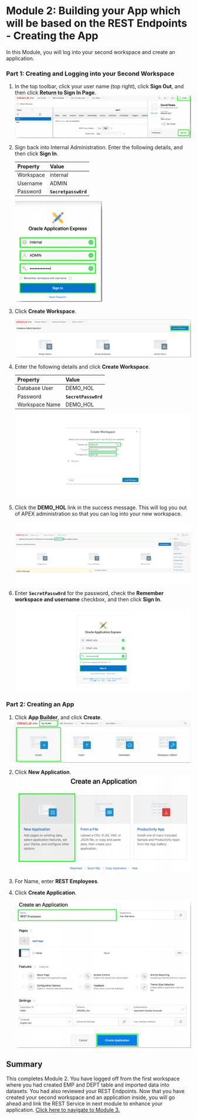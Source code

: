 # Module 2: Building your App which will be based on the REST Endpoints - Creating the App
In this Module, you will log into your second workspace and create an application. 
### **Part 1**: Creating and Logging into your Second Workspace

1. In the top toolbar, click your user name (top right), click **Sign Out**, and then click **Return to Sign In Page**. 
    ![](images/2/sign-out.png)

2. Sign back into Internal Administration. Enter the following details, and then click **Sign In**.

    | Property | Value |
    | --- | --- |
    | Workspace | internal |
    | Username | ADMIN |
    | Password | **`Secretpassw0rd`** |

    ![](images/2/sign-back-in.png)

3. Click **Create Workspace**.

    ![](images/2/create-workspace.png)

4. Enter the following details and click **Create Workspace**.

    | Property | Value |
    | --- | --- |
    | Database User | DEMO_HOL |
    | Password | **`SecretPassw0rd`** |
    | Workspace Name | DEMO_HOL |
    
    ![](images/2/new-workspace.png)

6. Click the **DEMO_HOL** link in the success message. This will log you out of APEX administration so that you can log into your new workspace.

    ![](images/2/log-out-from-admin.png)

7. Enter **``SecretPassw0rd``** for the password, check the **Remember workspace and username** checkbox, and then click **Sign In**.

    ![](images/2/log-in-to-workspace.png)

### **Part 2**: Creating an App  

1. Click **App Builder**, and click **Create**. 
    ![](images/2/click-create.png)
2. Click **New Application**. 
    ![](images/2/new-application.png)
3. For Name, enter **REST Employees**.
4. Click **Create Application**.

    ![](images/2/click-create-application.png)

## Summary

This completes Module 2. You have logged off from the first workspace where you had created EMP and DEPT table and imported data into datasets. You had also reviewed your REST Endpoints. Now that you have created  your second workspace and an application inside, you will go ahead and link the REST Service in next module to enhance your application. [Click here to navigate to Module 3.](3-linking-the-rest-service-defined-in-the-first-workspace-adding-a-web-source-for-emp.md)